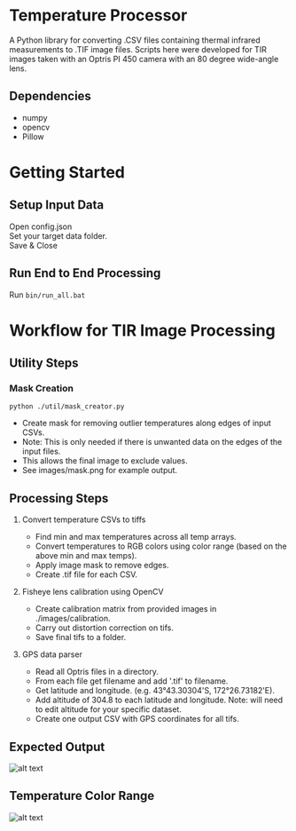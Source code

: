 # Temperature Processor
A Python library for converting .CSV files containing thermal infrared measurements to .TIF image files. Scripts here were developed for TIR images taken with an Optris PI 450 camera with an 80 degree wide-angle lens. 

## Dependencies
* numpy
* opencv
* Pillow

# Getting Started
## Setup Input Data  
Open config.json    
Set your target data folder.   
Save & Close    

## Run End to End Processing    
Run ```bin/run_all.bat```    

# Workflow for TIR Image Processing

## Utility Steps
### Mask Creation
```python ./util/mask_creator.py```    
   * Create mask for removing outlier temperatures along edges of input CSVs.    
   * Note: This is only needed if there is unwanted data on the edges of the input files.    
   * This allows the final image to exclude values.    
   * See images/mask.png for example output.    

## Processing Steps
1. Convert temperature CSVs to tiffs    
   * Find min and max temperatures across all temp arrays.  
   * Convert temperatures to RGB colors using color range (based on the above min and max temps).
   * Apply image mask to remove edges.  
   * Create .tif file for each CSV.  
   
2. Fisheye lens calibration using OpenCV
   * Create calibration matrix from provided images in ./images/calibration.
   * Carry out distortion correction on tifs.  
   * Save final tifs to a folder.  
   
3. GPS data parser  
   * Read all Optris files in a directory.  
   * From each file get filename and add '.tif' to filename.  
   * Get latitude and longitude. (e.g. 43°43.30304'S, 172°26.73182'E).  
   * Add altitude of 304.8 to each latitude and longitude. Note: will need to edit altitude for your specific dataset.  
   * Create one output CSV with GPS coordinates for all tifs.   

## Expected Output
![alt text](https://github.com/thecalooch/temperature_parser/blob/master/images/Final_Output_Example.png)

## Temperature Color Range
![alt text](https://github.com/thecalooch/temperature_parser/blob/master/images/legend.png)



